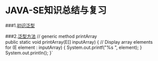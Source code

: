 # JAVA-SE知识总结与复习

###1.[初识泛型](https://github.com/DaCang/JAVA-SE/blob/master/JAVA%20SE01/src/com/generic/Demo1.java)

###2.[泛型方法](https://github.com/DaCang/JAVA-SE/blob/master/JAVA%20SE01/src/com/generic/GenericMethodTest.java)
	// generic method printArray                         
	public static <E> void printArray(E[] inputArray) {
	// Display array elements              
	for (E element : inputArray) {
	System.out.printf("%s ", element);
	}
	System.out.println();
	}`
